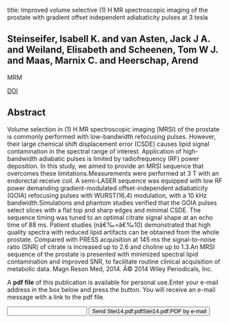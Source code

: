 title: Improved volume selective (1) H MR spectroscopic imaging of the prostate with gradient offset independent adiabaticity pulses at 3 tesla

## Steinseifer, Isabell K. and van Asten, Jack J A. and Weiland, Elisabeth and Scheenen, Tom W J. and Maas, Marnix C. and Heerschap, Arend
MRM

<a href="https://doi.org/10.1002/mrm.25476">DOI</a>

## Abstract
Volume selection in (1) H MR spectroscopic imaging (MRSI) of the prostate is commonly performed with low-bandwidth refocusing pulses. However, their large chemical shift displacement error (CSDE) causes lipid signal contamination in the spectral range of interest. Application of high-bandwidth adiabatic pulses is limited by radiofrequency (RF) power deposition. In this study, we aimed to provide an MRSI sequence that overcomes these limitations.Measurements were performed at 3 T with an endorectal receive coil. A semi-LASER sequence was equipped with low RF power demanding gradient-modulated offset-independent adiabaticity (GOIA) refocusing pulses with WURST(16,4) modulation, with a 10 kHz bandwidth.Simulations and phantom studies verified that the GOIA pulses select slices with a flat top and sharp edges and minimal CSDE. The sequence timing was tuned to an optimal citrate signal shape at an echo time of 88 ms. Patient studies (nâ€‰=â€‰10) demonstrated that high quality spectra with reduced lipid artifacts can be obtained from the whole prostate. Compared with PRESS acquisition at 145 ms the signal-to-noise ratio (SNR) of citrate is increased up to 2.6 and choline up to 1.3.An MRSI sequence of the prostate is presented with minimized spectral lipid contamination and improved SNR, to facilitate routine clinical acquisition of metabolic data. Magn Reson Med, 2014. Â© 2014 Wiley Periodicals, Inc.

A <b>pdf file</b> of this publication is available for personal use.Enter your e-mail address in the box below and press the button. You will receive an e-mail message with a link to the pdf file.
<form action="sender.php">  <input type="text" name="email">  <input type="submit" value="Send Stei14.pdf:pdfStei14.pdf:PDF by e-mail"></form>